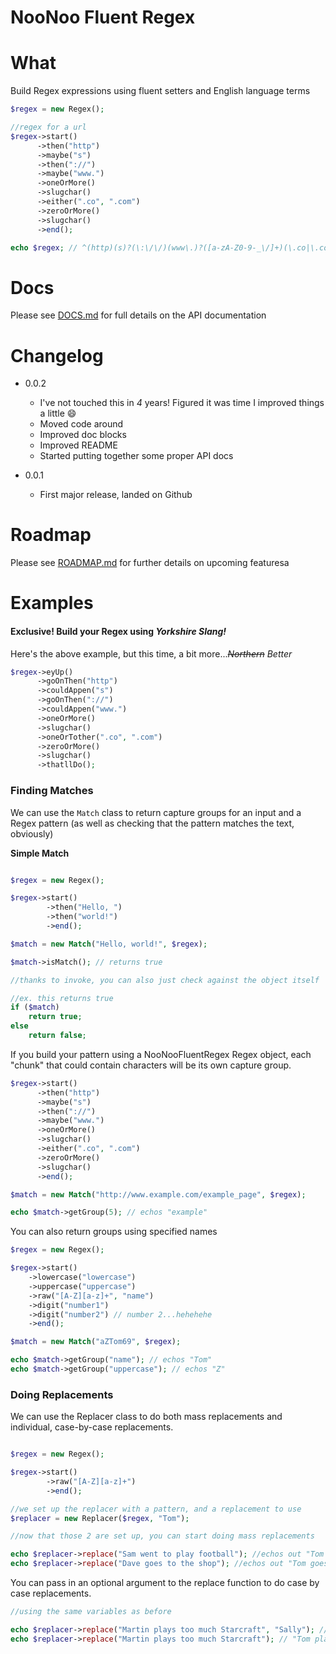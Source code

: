 NooNoo Fluent Regex
=================

# What

Build Regex expressions using fluent setters and English language terms

```php
$regex = new Regex();

//regex for a url
$regex->start()
      ->then("http")
      ->maybe("s")
      ->then("://")
      ->maybe("www.")
      ->oneOrMore()
      ->slugchar()
      ->either(".co", ".com")
      ->zeroOrMore()
      ->slugchar()
      ->end();

echo $regex; // ^(http)(s)?(\:\/\/)(www\.)?([a-zA-Z0-9-_\/]+)(\.co|\.com)([a-zA-Z0-9-_\/]*)$
```
# Docs
Please see [DOCS.md](DOCS.md) for full details on the API documentation

# Changelog
- 0.0.2
    - I've not touched this in *4* years! Figured it was time I improved things a little :smile:
    - Moved code around
    - Improved doc blocks
    - Improved README
    - Started putting together some proper API docs

- 0.0.1
    - First major release, landed on Github

# Roadmap
Please see [ROADMAP.md](ROADMAP.md) for further details on upcoming featuresa

# Examples

#### Exclusive! Build your Regex using _Yorkshire Slang!_

Here's the above example, but this time, a bit more..._~~Northern~~ Better_

```php
$regex->eyUp()
      ->goOnThen("http")
      ->couldAppen("s")
      ->goOnThen("://")
      ->couldAppen("www.")
      ->oneOrMore()
      ->slugchar()
      ->oneOrTother(".co", ".com")
      ->zeroOrMore()
      ->slugchar()
      ->thatllDo();
```

### Finding Matches

We can use the `Match` class to return capture groups for an input and a Regex pattern (as well as checking that the pattern matches the text, obviously)

__Simple Match__

```php

$regex = new Regex();

$regex->start()
        ->then("Hello, ")
        ->then("world!")
        ->end();

$match = new Match("Hello, world!", $regex);

$match->isMatch(); // returns true

//thanks to invoke, you can also just check against the object itself

//ex. this returns true
if ($match)
    return true;
else
    return false;
```

If you build your pattern using a NooNooFluentRegex Regex object, each "chunk" that could contain characters will be its own capture group.

```php
$regex->start()
      ->then("http")
      ->maybe("s")
      ->then("://")
      ->maybe("www.")
      ->oneOrMore()
      ->slugchar()
      ->either(".co", ".com")
      ->zeroOrMore()
      ->slugchar()
      ->end();

$match = new Match("http://www.example.com/example_page", $regex);

echo $match->getGroup(5); // echos "example"
```
You can also return groups using specified names

```php
$regex = new Regex();

$regex->start()
    ->lowercase("lowercase")
    ->uppercase("uppercase")
    ->raw("[A-Z][a-z]+", "name")
    ->digit("number1")
    ->digit("number2") // number 2...hehehehe
    ->end();

$match = new Match("aZTom69", $regex);

echo $match->getGroup("name"); // echos "Tom"
echo $match->getGroup("uppercase"); // echos "Z"

```
### Doing Replacements

We can use the Replacer class to do both mass replacements and individual, case-by-case replacements.

```php

$regex = new Regex();

$regex->start()
        ->raw("[A-Z][a-z]+")
        ->end();

//we set up the replacer with a pattern, and a replacement to use
$replacer = new Replacer($regex, "Tom");

//now that those 2 are set up, you can start doing mass replacements

echo $replacer->replace("Sam went to play football"); //echos out "Tom went to play football";
echo $replacer->replace("Dave goes to the shop"); //echos out "Tom goes to the shop";
```

You can pass in an optional argument to the replace function to do case by case replacements.

```php
//using the same variables as before

echo $replacer->replace("Martin plays too much Starcraft", "Sally"); // "Sally plays too much Starcraft"
echo $replacer->replace("Martin plays too much Starcraft"); // "Tom plays too much Starcraft"
```
